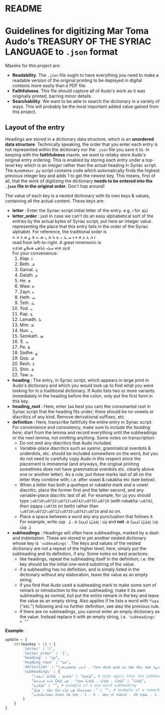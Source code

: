 # README

# Guidelines for digitizing Mar Toma Audo's TREASURY OF THE SYRIAC LANGUAGE to `.json` format

Maxims for this project are:
- **Readability**. The `.json` file ought to have everything you need to make a readable version of the original printing to be deployed in digital contexts more easily than a PDF file.
- **Faithfulness**. This file should capture all of Audo's work as it was originally printed, barring minor details.
- **Searchability**. We want to be able to search the dictionary in a variety of ways. This will probably be the most important added value gained from this project.


## Layout of the entry

Headings are stored in a dictionary data structure, which is an **unordered data structure**. Technically speaking, the order that you enter each entry is not represented within the dictionary nor the `.json` file you save it to. In keeping with the **faithfulness** maxim, we want to reliaby store Audo's original entry ordering. This is enabled by storing each entry under a top-level key which is an *integer* rather than the actual heading in Syriac script. The `AudoMaker.py` script contains code which automatically finds the highest previous integer key and adds 1 to get the newest key. This means, first of all, that the work of digitizing the dictionary **needs to be entered into the `.json` file in the original order**. Don't hop around!

The value of each key is a nested dictionary with its own keys & values, containing all the actual content. These keys are:
- **letter** : Enter the Syriac-script initial letter of the entry. e.g. ܐ for ܐܵܠܲܦ
- **letter_order** : just in case we can't do an easy alphabetical sort of the entries by the actual bytes of Syriac script, put here an integer value representing the place that this entry falls in the order of the Syriac alphabet. For reference, the traditional order is    
    ܐ ܒ ܓ ܕ ܗ ܘ ܙ ܚ ܛ ܝ ܟ ܠ ܡ ܢ ܣ ܥ ܦ ܨ ܩ ܪ ܫ ܬ    
    read from left-to-right. A great mnemonic is    
        ܐܲܒܓܲܕ ܗܲܘܲܙ ܚܲܛܲܝ ܟܲܠܡܲܢ ܣܲܥܦܲܨ ܩܲܪܫܲܬ    
    For your convenience:    
    1. Alap. ܐ
    2. Beth. ܒ
    3. Gamal. ܓ
    4. Dalath. ܕ
    5. He. ܗ
    6. Waw. ܘ
    7. Zayn. ܙ
    8. Ḥeth. ܚ
    9. Ṭeth. ܛ
    10. Yod. ܝ
    11. Kap. ܟ
    12. Lamadh. ܠ
    13. Mim. ܡ
    14. Nun. ܢ
    15. Semkath. ܣ
    16. ʿE. ܥ
    17. Pe. ܦ
    18. Ṣadhe. ܨ
    19. Qop. ܩ
    20. Resh. ܪ
    21. Shin. ܫ
    22. Taw. ܬ
- **heading** : The entry, in Syriac script, which appears in large print in Audo's dictionary and which you would look up to find what you were looking for in a traditional dictionary. If Audo lists two or more variants immediately in the heading before the colon, only put the first form in this key.
- **heading_root** : Here, enter (as best you can) the consonantal root in Syriac script that the heading fits under; there should be no vowels or diacritics of any kind. Remove derivational suffixes, etc. 
- **definition** : Here, transcribe faithfully the entire entry in Syriac script. For convenience and consistency, make sure to *include the heading here*; start from the lemma and record everything until the subheadings or the next lemma, not omitting anything. Some notes on transcription:
    - Do not omit any diacritics that Audo included.
    - Variable-place diacritics such as *syame*, grammatical overdots & underdots, etc. should be included *somewhere* on the word, but you do not need to carefully copy Audo in this respect since the placement is immaterial (and anyways, the original printing sometimes does not have grammatical overdots etc. clearly above one or another letter). As a rule, put these marks last of all on the letter they combine with; i.e. after vowel & rukakha etc (see below).
    - When a letter has both a *qushaya* or *rukakha* mark and a vowel diacritic, place the former first and the latter second, and any variable-place diacritic last of all. For example, for ܐܲܒ݂ܵܐ you should type `\u0710\u0732\u0712\u0742\u0735\u0710` (with rukakha `\u0742`, *then* zqapa `\u0735` on beth) rather than `\u0710\u0732\u0712\u0735\u0742\u0710` and so on.
    - Place a space between a word any any punctuation that follows it. For example, write ܐܸܒܵܐ : ܐܸܒ݁ܒܵܢܹ̈ܐ (ܕܟܪ) ܗ̄ . ܕ̄ . ܦܹܐܪܵܐ and **not** ܐܸܒܵܐ: ܐܸܒ݁ܒܵܢܹ̈ܐ (ܕܟܪ) ܗ̄. ܕ̄. ܦܹܐܪܵܐ
- **subheadings** : Headings will often have subheadings, marked by a dash and indentation. These are stored in yet another nested dictionary whose key is `'subheadings'`. The keys and values of the nested dictionary are not a repeat of the higher level; here, simply put the subheading and its definition, if any. Some notes on best practices:
    - like headings, repeat the subheading itself in the definition; i.e. the key should be the initial one-word substring of the value. 
    - if a subheading has no definition, and is simply listed in the dictionary without any elaboration, leave the value as an empty string. 
    - if you find that Audo used a subheading mark to make some sort of remark or introduction to the next subheading, make it its own subheading as normal, but put the entire remark in the key and leave the value as an empty string. Also applies if he lists a word with ܘܫܪ܊ ("etc.") following and no further definition, see also the previous rule.
    - if there are no subheadings, you cannot enter an empty dictionary as the value. Instead replace it with an empty string, i.e. `'subheadings' = ""`

**Example**:
```python
update = {
    str(maxkey + 1) : {
        'letter' : "ܐ",
        'letter_order' : '1',
        'heading' : "ܐܲܒ݂ܵܐ",
        'heading_root' : "ܐܒܐ",
        'definition' : "ܐܲܒ݂ܵܐ : ܐܲܒ݂ܵܗܹ̈ܐ ܘܐܲܒ݂ܵܗܵܬ݂ܵܐ̈ (ܕܟܪ) ܗܵܘ̇ ܕܐܝܼܬ݂ ܠܹܗ ܚܲܕ݂ ܒܪܵܐ ܐܵܘ ܣܘܿܓ݂ܵܐܐ ܕܲܒ݂̈ܢܲܝܵܐ . ܡܸܬ݂ܐ̱ܡܲܪ ܐܵܦ ܥܲܠ ܚܲܝ̈ܘܵܬ݂ܵܐ . ܢܲܫܠܸܡ ܕܹܝܢ ܐܲܚܵܐ ܠܐܲܚܘܗܝ ܠܡܵܘܬܵܐ ܘܐܲܒ݂ܵܐ ܠܲܒ݂ܪܹܗ ܘܲܢܩܘܼܡܘܼܢ ܒ̈ܢܲܝܵܐ ܥܲܠ ܐܲܒ݂ܵܗܲܝ̈ܗܘܿܢ (ܨܘܪ) ܡܫܵܘܕ݁ܥܵܐ ܕܹܝܢ ܗܵܕ݂ܹܐ ܒܲܪ̄ܬ݂ ܩܵܠܵܐ ܐܵܦ ܥܲܠ ܩܲܫܝܼܫܵܐ ܐܵܘܟܹܝܬ݂ ܣܵܒ݂ܵܐ ܟܹܐܡܲܬ݂ ܐܲܒ݂ܵܐ ܕܐܲܒ݂ܵܐ . ܐܲܝܟ ܗܵܝ̇ : ܐܸܢܵܐ ܐ̄ܢܵܐ ܡܵܪܝܵܐ ܐܲܠܵܗܹܗ ܕܐܲܒ݂ܪܵܗܵܡ ܐܲܒ݂ܘܼܟ݂ . ܘܡܸܬ݂ܩܲܛ̱ܪܓ݂ܵܐ ܐܵܦ ܥܲܠ ܟܠܗܘܢ ܐܲܝܠܹܝܢ ܕܩܲܕ̣ܡܘܼܢ ܓܵܘܵܢܵܐܝܼܬ݂ . ܘܲܥ̣ܒ݂ܲܕ݂ ܐܵܣܵܐ ܕܫܲܦܝܼܪ ܩܕ݂ܵܡ ܡܵܪܝܵܐ ܐܲܝܟ ܕܵܘܝܼܕ݂ ܐܲܒ݂ܘܼܗܝ . ܐܲܒ݂ܵܗܲܝܢ̈ ܚ̣ܛܵܘ ܘܠܲܝܬ݁ ܐܸܢܘܿܢ (ܨܘܪ) . ܒܲܪ̄ܬ݂ ܩܵܠܵܐ ܕܐܲܒ݂ܵܗܹ̈ܐ ܡܫܵܘ̄ܕ݁ܥܵܐ ܥܲܠ ܐܲܒ݂ܵܐ ܘܐܸܡܲܪ ܐܲܟܲܚ̄ܕ݂ ܐܲܝܟ ܗܵܝ̇ : ܐܲܒ݂ܵܗܹ̈ܐ ܠܵܐ ܬܪܓ̇ܙܘܿܢ ܒܢܲܝ̈ܟ݁ܘܿܢ . ܐܲܒܵܗܵܬ݂ܵܐ̈ ܝܲܬ݁ܝܼܪ ܕܲܠܝܼܠܵܐ ܗ̄ܝ̣ ܒܲܚܫܲܚܬ݂ܵܐ ܡ̣ܢ ܐܲܒ݂ܵܗܹܐ̈ . ܩܲܒ݂ܪܘܼܗܝ ܥܲܡ ܐܲܒ݂ܵܗܵܬܹ̈ܗ ܒܲܩܪܝܼܬ݂ܐ ܕܕܵܘܝܼܕ݂ . ܘܡܸܬ݂ܚܲܙܝܵܐ ܕܐܲܒ݂ܵܗܹ̈ܐ ܥܕܲܡܵܐ ܠܥܸܣܪܵܐ . ܘܐܲܒ݂ܵܗܵܬ݂ܵܐ̈ ܠܥܸܠ ܡ̣ܢ ܥܸܣܪܵܐ ܐܸܢ ܝܲܬ݁ܝܼܪܝܼܢ . ܡܫܵܘܕ݁ܥܵܐ ܬܘܼܒ݂ ܒܲܪ̄ܬ݂ ܩܵܠܵܐ ܕܐܲܒ݂ܵܐ ܥܲܠ ܪܹܫܵܐ  ܕܫܲܪܒ݁ܬ݂ܵܐ ܡܬ݂ܝܼܚܬܵܐ ܘܐܲܪܝܼܟ݂ܬܵܐ ܐܲܝܟ ܗܵܝ̇ : ܪܹܫ ܐܲܒ݂ܵܗܵܬ݂ܵܐ̈ ܕܵܘܝܼܕ݂ (ܨܘܪ) ܘܥܲܠ ܗܵܘ̇ ܕܡܸܬ݁ܕ݁ܲܒܲܪ ܥܲܡ ܐ̄ܚܪ̈ܵܢܹܐ ܐܲܝܟ ܐܲܒ݂ܵܐ . ܐܲܒ݂ܵܐ ܕܝܲܬ݂ܡܹ̈ܐ ܘܕܲܝܵܢܵܐ̇ ܕܐܲܪ̈ܡܠܵܬ݂ܵܐ . ܘܥܲܠ ܥܵܒ݂̇ܘܿܕ݂ܵܐ ܘܡܲܬ݂ܩܢܵܢܵܐ ܘܲܡܣܲܬ݁ܪܵܢܵܐ . ܘܥܲܠ ܐܲܠܵܗܵܐ : ܐܲܒ݂ܘܼܢ ܕܒ݂ܲܫܡܲܝܵܐ . ܕܲܠܡܵܐ ܠܵܐ ܗ̄ܘ̣ܵܐ ܐܲܒ݂ܘܼܟ݂ ܕܲܩ̣ܢܵܟ݂ ܘܫܪ܊ . ܘܥܲܠ ܡܲܠ̈ܦܵܢܹܐ ܕܥܹܕܬ݁ܵܐ : ܐܲܒ݂ܵܐ ܕܐܲܒ݂ܵܗܵܬ݂ܵܐ̈ . ܗ̄ . ܕ̇ . ܦܲܛܪܝܼܵܪܟܵܐ . ܒܹܝܬ݂ ܐܲܒ݂ܵܗܵܬ݂ܵܐ̈ . ܗ̄ . ܕ̄ . ܩܸܠܵܝܬܵܐ ܦܲܛܪܝܼܵܪܟܵܝܬܵܐ . ܒܢܲܩܝܼܦܘܼܬ݂ ܚܠܵܦ ܫܡܵܐ ܣܒ݂ܝܼܣܵܐ ܠܗܵܕ݂ܹܐ ܒܲܪ̄ܬ݂ ܩܵܠܵܐ ܥܵܐ̇ܠܵܐ ܘܵܐܘ ܪܒ݂ܝܼܨܬܵܐ ܩܕ݂ܵܡ ܚܠܵܦ ܫܡܵܐ ܐܲܝܟ ܐܲܒ݂ܘܼܟ݂ ܐܲܒ݂ܘܼܗܝ ܘܫܪ܊ . (ܚܙܝܼ ܓܪܲܡܡܵܛܝܼܩܝܼ) .", # note that the heading is repeated in the definition
        'subheadings' : {
            "ܐܲܒ݂ܵܗܘܼܬ݂ܵܐ" : "ܐܲܒ݂ܵܗܘܼܬ݂ܵܐ . ܐܲܒ݂ܵܗ̈ܘܵܬ݂ܵܐ (ܢܩܒ)", # note again that the subheading is repeated in its definition
            "ܐܲܒ݂ܵܗܵܝܵܐ" : "ܐܲܒ݂ܵܗܵܝܵܐ . ܐܲܒ݂ܵܗܵܝܹ̈ܐ . ܐܲܒ݂ܵܗܵܝܬܵܐ ܘܫܪ܊ . ܡ̣ܢ ܐܲܒ݂ܵܗܵܬ݂ܵܐ̈ ܠܲܝܬ݁ ܒܲܝܬܵܝܘܼܬ݂ܵܐ",
            "ܐܲܒ݂ܵܗܵܐܝܼܬ݂" : "", # example of a one-word subheading
            "ܘܡܸܬܚܲܫܠܵܐ ܡ̣ܢ ܒܲܪ̄ܬ݂ ܩܵܠܵܐ ܕܐܲܒ݂ܵܐ : ܡܸܠܬ݂ܵܐ :" : "", # example of a remark in a subheading slot
            "ܐܲܒܲܗ" : "ܐܲܒܲܗ . ܗ̄ . ܕ̄ . ܥܲܒ݂ܕܹ݁ܗ ܐܲܒ݂ܵܐ . ܘܐܸܬܐܲܒܲܗ ܐܵܘ ܐܸܬܐܲܒ݂ . ܗ̄ . ܕ̄ . ܗ̤ܘܵܐ ܐܲܒ݂ܵܐ ܘܫܲܪܟܵܐ ܕܣܘܼܪ̈ܥܵܦܲܝܗܹܝܢ"
        }
    }
}
```
